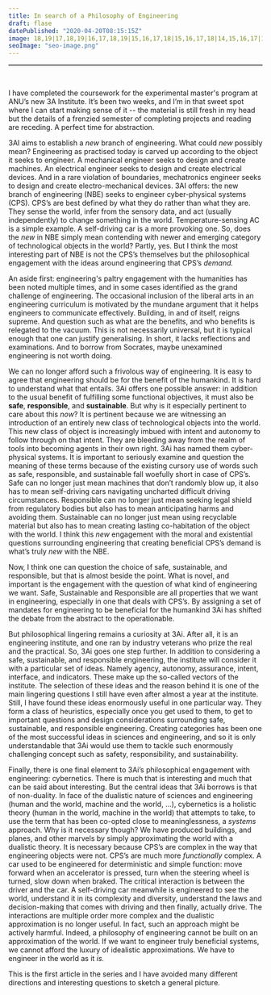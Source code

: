 ```yaml
---
title: In search of a Philosophy of Engineering
draft: flase
datePublished: "2020-04-20T08:15:15Z"
image: 18,19|17,18,19|16,17,18,19|15,16,17,18|15,16,17,18|14,15,16,17|13,14,15,16,17|12,13,14,15,16|12,13,14,15|11,12,13,14,15|10,11,12,13,14|9,10,11,12,13|3,4,9,10,11,12,13|2,3,4,5,8,9,10,11,12|2,3,4,5,6,7,8,9,10,11|3,4,5,6,7,8,9,10,11|4,5,6,7,8,9,10|5,6,7,8,9|6,7,8|
seoImage: "seo-image.png"
---
```


<hr style="height:3px;border-width:0;color:gray;background-color:gray">
 <br />



I have completed the coursework for the experimental master's program at ANU’s new 3A Institute. It’s been two weeks, and I’m in that sweet spot where I can start making sense of it -- the material is still fresh in my head but the details of a frenzied semester of completing projects and reading are receding. A perfect time for abstraction.

3AI aims to establish a *new* branch of engineering. What could *new* possibly mean? Engineering as practised today is carved up according to the object it seeks to engineer. A mechanical engineer seeks to design and create machines. An electrical engineer seeks to design and create electrical devices. And in a rare violation of boundaries, mechatronics engineer seeks to design and create electro-mechanical devices. 3AI offers: the new branch of engineering (NBE) seeks to engineer cyber-physical systems (CPS). CPS’s are best defined by what they do rather than what they are. They sense the world, infer from the sensory data, and act (usually independently) to change something in the world. Temperature-sensing AC is a simple example. A self-driving car is a more provoking one. So, does the *new* in NBE simply mean contending with newer and emerging category of technological objects in the world? Partly, yes. But I think the most interesting part of NBE is not the CPS’s themselves but the philosophical engagement with the ideas around engineering that CPS’s *demand.*

An aside first: engineering's paltry engagement with the humanities has been noted multiple times, and in some cases identified as the grand challenge of engineering. The occasional inclusion of the liberal arts in an engineering curriculum is motivated by the mundane argument that it helps engineers to communicate effectively. Building, in and of itself, reigns supreme. And question such as what are the benefits, and who benefits is relegated to the vacuum. This is not necessarily universal, but it is typical enough that one can justify generalising. In short, it lacks reflections and examinations. And to borrow from Socrates, maybe unexamined engineering is not worth doing.

We can no longer afford such a frivolous way of engineering. It is easy to agree that engineering should be for the benefit of the humankind. It is hard to understand what that entails. 3Ai offers one possible answer: in addition to the usual benefit of fulfilling some functional objectives, it must also be **safe**, **responsible**, and **sustainable**. But why is it especially pertinent to care about this *now*? It is pertinent because we are witnessing an introduction of an entirely new class of technological objects into the world. This new class of object is increasingly imbued with intent and autonomy to follow through on that intent. They are bleeding away from the realm of tools into becoming agents in their own right. 3Ai has named them cyber-physical systems. It is important to seriously examine and question the meaning of these terms because of the existing cursory use of words such as safe, responsible, and sustainable fall woefully short in case of CPS’s. Safe can no longer just mean machines that don’t randomly blow up, it also has to mean self-driving cars navigating uncharted difficult driving circumstances. Responsible can no longer just mean seeking legal shield from regulatory bodies but also has to mean anticipating harms and avoiding them. Sustainable can no longer just mean using recyclable material but also has to mean creating lasting co-habitation of the object with the world. I think this *new* engagement with the moral and existential questions surrounding engineering that creating beneficial CPS’s demand is what’s truly *new* with the NBE.

Now, I think one can question the choice of safe, sustainable, and responsible, but that is almost beside the point. What is novel, and important is the engagement with the question of what kind of engineering we want. Safe, Sustainable and Responsible are all properties that we want in engineering, especially in one that deals with CPS’s. By assigning a set of mandates for engineering to be beneficial for the humankind 3Ai has shifted the debate from the abstract to the operationable.

But philosophical lingering remains a curiosity at 3Ai. After all, it is an engineering institute, and one ran by industry veterans who prize the real and the practical. So, 3Ai goes one step further. In addition to considering a safe, sustainable, and responsible engineering, the institute will consider it with a particular set of ideas. Namely agency, autonomy, assurance, intent, interface, and indicators. These make up the so-called vectors of the institute. The selection of these ideas and the reason behind it is one of the main lingering questions I still have even after almost a year at the institute. Still, I have found these ideas enormously useful in one particular way. They form a class of heuristics, especially once you get used to them, to get to important questions and design considerations surrounding safe, sustainable, and responsible engineering. Creating categories has been one of the most successful ideas in sciences and engineering, and so it is only understandable that 3Ai would use them to tackle such enormously challenging concept such as safety, responsibility, and sustainability.

Finally, there is one final element to 3Ai’s philosophical engagement with engineering: cybernetics. There is much that is interesting and much that can be said about interesting. But the central ideas that 3Ai borrows is that of non-duality. In face of the dualistic nature of sciences and engineering (human and the world, machine and the world, …), cybernetics is a holistic theory (human in the world, machine in the world) that attempts to take, to use the term that has been co-opted close to meaninglessness, a *systems* approach. Why is it necessary though? We have produced buildings, and planes, and other marvels by simply approximating the world with a dualistic theory. It is necessary because CPS’s are complex in the way that engineering objects were not. CPS’s are much more *functionally* complex. A car used to be engineered for deterministic and simple function: move forward when an accelerator is pressed, turn when the steering wheel is turned, slow down when braked. The critical interaction is between the driver and the car. A self-driving car meanwhile is engineered to see the world, understand it in its complexity and diversity, understand the laws and decision-making that comes with driving and then finally, actually drive. The interactions are multiple order more complex and the dualistic approximation is no longer useful. In fact, such an approach might be actively harmful. Indeed, a philosophy of engineering cannot be built on an approximation of the world. If we want to engineer truly beneficial systems, we cannot afford the luxury of idealistic approximations. We have to engineer in the world as it *is.*

This is the first article in the series and I have avoided many different directions and interesting questions to sketch a general picture. 
